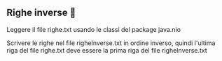## Righe inverse 🛴

Leggere il file righe.txt usando le classi del package java.nio

Scrivere le righe nel file righeInverse.txt in ordine inverso, quindi l'ultima riga del file righe.txt deve essere la prima riga del file righeInverse.txt